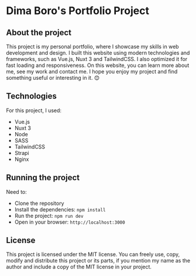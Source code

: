 # Dima Boro's Portfolio Project

## About the project

This project is my personal portfolio, where I showcase my skills in web development and design. I built this website using modern technologies and frameworks, such as Vue.js, Nuxt 3 and TailwindCSS. I also optimized it for fast loading and responsiveness. On this website, you can learn more about me, see my work and contact me. I hope you enjoy my project and find something useful or interesting in it. 😊

## Technologies

For this project, I used:

- Vue.js
- Nuxt 3
- Node
- SASS
- TailwindCSS
- Strapi
- Nginx

## Running the project

Need to:

- Clone the repository
- Install the dependencies: `npm install`
- Run the project: `npm run dev`
- Open in your browser: `http://localhost:3000`

## License

This project is licensed under the MIT license. You can freely use, copy, modify and distribute this project or its parts, if you mention my name as the author and include a copy of the MIT license in your project.
